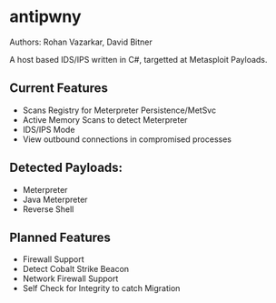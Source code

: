 antipwny
========
Authors: Rohan Vazarkar, David Bitner

A host based IDS/IPS written in C#, targetted at Metasploit Payloads.

Current Features
--------
* Scans Registry for Meterpreter Persistence/MetSvc
* Active Memory Scans to detect Meterpreter
* IDS/IPS Mode
* View outbound connections in compromised processes

Detected Payloads:
--------
* Meterpreter
* Java Meterpreter
* Reverse Shell

Planned Features
--------
* Firewall Support
* Detect Cobalt Strike Beacon
* Network Firewall Support
* Self Check for Integrity to catch Migration
